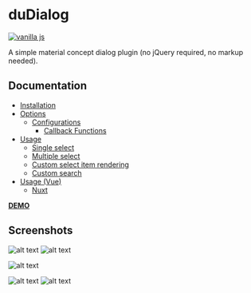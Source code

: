 duDialog
=========
[![vanilla js](https://img.shields.io/npm/dt/@dmuy/dialog?style=flat-square)](https://www.npmjs.com/package/@dmuy/dialog)

A simple material concept dialog plugin (no jQuery required, no markup needed).

## Documentation
* [Installation](https://github.com/dmuy/duDialog/wiki/Installation)
* [Options](https://github.com/dmuy/duDialog/wiki/Options)
  * [Configurations](https://github.com/dmuy/duDialog/wiki/Options#configurations)
    * [Callback Functions](https://github.com/dmuy/duDialog/wiki/Options#callback-functions)
* [Usage](https://github.com/dmuy/duDialog/wiki/Usage)
  * [Single select](https://github.com/dmuy/duDialog/wiki/Usage#single-select)
  * [Multiple select](https://github.com/dmuy/duDialog/wiki/Usage#multiple-select)
  * [Custom select item rendering](https://github.com/dmuy/duDialog/wiki/Usage#customize-rendering)
  * [Custom search](https://github.com/dmuy/duDialog/wiki/Usage#customize-search)
* [Usage (Vue)](https://github.com/dmuy/duDialog/wiki/Usage-(Vue))
  * [Nuxt](https://github.com/dmuy/duDialog/wiki/Usage-(Vue)#nuxt)

**[DEMO](https://dmuy.github.io/duDialog/)**

## Screenshots
![alt text](https://i.imgur.com/b0jmCzy.png "Confirmation dialog")
![alt text](https://i.imgur.com/WdNqIt5.png "Confirmation dialog (dark)")

![alt text](https://i.imgur.com/fEgkxNW.png "Single select dialog")

![alt text](https://i.imgur.com/LR1Zffx.png "Multiple select dialog")
![alt text](https://i.imgur.com/gutG6GD.png "Multiple select dialog (dark)")
